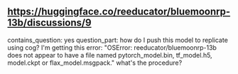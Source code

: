 ## https://huggingface.co/reeducator/bluemoonrp-13b/discussions/9

contains_question: yes
question_part: how do I push this model to replicate using cog?
I'm getting this error: "OSError: reeducator/bluemoonrp-13b does not appear to have a file named pytorch_model.bin, tf_model.h5, model.ckpt or flax_model.msgpack." what's the procedure?